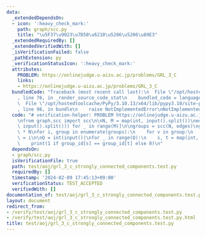 ```yaml
---
data:
  _extendedDependsOn:
  - icon: ':heavy_check_mark:'
    path: graph/scc.py
    title: "\u5F37\u9023\u7D50\u6210\u5206\u5206\u89E3"
  _extendedRequiredBy: []
  _extendedVerifiedWith: []
  _isVerificationFailed: false
  _pathExtension: py
  _verificationStatusIcon: ':heavy_check_mark:'
  attributes:
    PROBLEM: https://onlinejudge.u-aizu.ac.jp/problems/GRL_3_C
    links:
    - https://onlinejudge.u-aizu.ac.jp/problems/GRL_3_C
  bundledCode: "Traceback (most recent call last):\n  File \"/opt/hostedtoolcache/PyPy/3.10.13/x64/lib/pypy3.10/site-packages/onlinejudge_verify/documentation/build.py\"\
    , line 76, in _render_source_code_stat\n    bundled_code = language.bundle(\n\
    \  File \"/opt/hostedtoolcache/PyPy/3.10.13/x64/lib/pypy3.10/site-packages/onlinejudge_verify/languages/python.py\"\
    , line 96, in bundle\n    raise NotImplementedError\nNotImplementedError\n"
  code: "# verification-helper: PROBLEM https://onlinejudge.u-aizu.ac.jp/problems/GRL_3_C\n\
    \nfrom graph.scc import scc\n\nN, M = map(int, input().split())\nedges = [tuple(map(int,\
    \ input().split())) for _ in range(M)]\n\ngroups = scc(N, edges)\ngroup_id = [0]\
    \ * N\nfor i, group in enumerate(groups):\n    for v in group:\n        group_id[v]\
    \ = i\n\nQ = int(input())\nfor _ in range(Q):\n    s, t = map(int, input().split())\n\
    \    print(1 if group_id[s] == group_id[t] else 0)\n"
  dependsOn:
  - graph/scc.py
  isVerificationFile: true
  path: test/aoj/grl_3_c_strongly_connected_components.test.py
  requiredBy: []
  timestamp: '2024-02-09 17:45:13+09:00'
  verificationStatus: TEST_ACCEPTED
  verifiedWith: []
documentation_of: test/aoj/grl_3_c_strongly_connected_components.test.py
layout: document
redirect_from:
- /verify/test/aoj/grl_3_c_strongly_connected_components.test.py
- /verify/test/aoj/grl_3_c_strongly_connected_components.test.py.html
title: test/aoj/grl_3_c_strongly_connected_components.test.py
---
```


